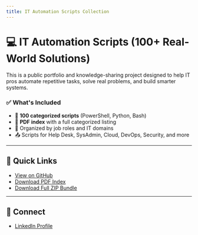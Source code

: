 ```yaml
---
title: IT Automation Scripts Collection
---
```


# 💻 IT Automation Scripts (100+ Real-World Solutions)

This is a public portfolio and knowledge-sharing project designed to help IT pros automate repetitive tasks, solve real problems, and build smarter systems.

### ✅ What's Included

- 🔧 **100 categorized scripts** (PowerShell, Python, Bash)
- 📄 **PDF index** with a full categorized listing
- 📂 Organized by job roles and IT domains
- 📤 Scripts for Help Desk, SysAdmin, Cloud, DevOps, Security, and more

---

## 📘 Quick Links

- [View on GitHub](https://github.com/Jmineros/it-automation-scripts-collection)
- [Download PDF Index](./IT_Automation_Scripts_Index.pdf)
- [Download Full ZIP Bundle](./IT_Automation_Scripts_Bundle.zip)

---

## 🔗 Connect

- [LinkedIn Profile](https://www.linkedin.com/in/joshuamineros)
